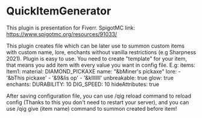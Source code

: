 # QuickItemGenerator

This plugin is presentation for Fiverr.
SpigotMC link: https://www.spigotmc.org/resources/91033/

This plugin creates file which can be later use to summon custom items with custom name, lore, enchants without vanilla restrictions (e.g Sharpness 2021).
Plugin is easy to use.
You need to create "template" for your item, that means you add item with every value you want in config file.
E.g:
items:
  Item1:
    material: DIAMOND_PICKAXE
    name: "&bMiner's pickaxe"
    lore:
      - '&bThis pickaxe'
      - '&9&lis op'
      - '&klllllll'
    unbreakable: true
    glow: true
    enchants:
      DURABILITY: 10
      DIG_SPEED: 10
    hideAttributes: true
    
After saving configuration file, you can use /qig reload command to reload config (Thanks to this you don't need to restart your server),
and you can use /qig give (item name) command to summon created before item!
